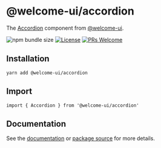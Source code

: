 # @welcome-ui/accordion

The [Accordion](https://welcome-ui.com/components/accordion) component from [@welcome-ui](https://welcome-ui.com).

![npm bundle size](https://img.shields.io/bundlephobia/minzip/@welcome-ui/accordion) [![License](https://img.shields.io/npm/l/welcome-ui.svg)](https://github.com/WTTJ/welcome-ui/tree/main/LICENSE) [![PRs Welcome](https://img.shields.io/badge/PRs-welcome-mediumspringgreen.svg)](ttps://github.com/WTTJ/welcome-ui/tree/main/CONTRIBUTING.mdx)

## Installation

    yarn add @welcome-ui/accordion

## Import

    import { Accordion } from '@welcome-ui/accordion'

## Documentation

See the [documentation](https://welcome-ui.com/components/accordion) or [package source](https://github.com/WTTJ/welcome-ui/tree/main/packages/Accordion) for more details.
